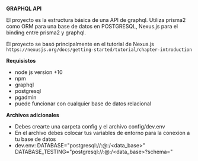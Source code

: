 **GRAPHQL API**

El proyecto es la estructura básica de una API de graphql. Utiliza prisma2 como 
ORM para una base de datos en POSTGRESQL, Nexus.js para el binding entre prisma2 
y graphql.

El proyecto se basó principalmente en el tutorial de Nexus.js `https://nexusjs.org/docs/getting-started/tutorial/chapter-introduction`

**Requisistos**
- node js version +10
- npm
- graphql
- postgresql
- pgadmin
- puede funcionar con cualquier base de datos relacional

**Archivos adicionales**
- Debes crearte una carpeta config y el archivo config/dev.env
- En el archivo debes colocar tus variables de entorno para la conexion a tu base de datos
- dev.env:
  DATABASE="postgresql://<username>:<password>@<host>:<port>/<data_base>"
  DATABASE_TESTING="postgresql://<username>:<password>@<host>:<port>/<data_base>?schema="



